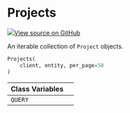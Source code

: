 # Projects



[![](https://www.tensorflow.org/images/GitHub-Mark-32px.png)View source on GitHub](https://www.github.com/wandb/client/tree/v0.12.10/wandb/apis/public.py#L1145-L1204)



An iterable collection of `Project` objects.

```python
Projects(
    client, entity, per_page=50
)
```







| Class Variables |  |
| :--- | :--- |
|  `QUERY`<a id="QUERY"></a> |   |


